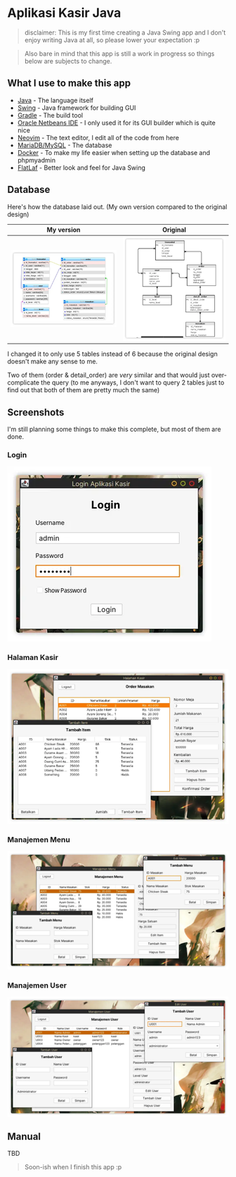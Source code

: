 # Aplikasi Kasir Java

> disclaimer: This is my first time creating a Java Swing app and I don't enjoy
> writing Java at all, so please lower your expectation :p

> Also bare in mind that this app is still a work in progress so things below
> are subjects to change.

## What I use to make this app

- [Java](https://java.com/ja/) - The language itself
- [Swing](https://en.wikipedia.org/wiki/Swing_(Java)) - Java framework for building GUI
- [Gradle](https://gradle.org/) - The build tool
- [Oracle Netbeans IDE](https://www.oracle.com/tools/technologies/netbeans-ide.html) - I only used it for its GUI builder which is quite nice
- [Neovim](https://neovim.io/) - The text editor, I edit all of the code from here
- [MariaDB/MySQL](https://mariadb.org/) - The database
- [Docker](https://www.docker.com/) - To make my life easier when setting up the database and phpmyadmin
- [FlatLaf](https://www.formdev.com/flatlaf/) - Better look and feel for Java Swing


## Database

Here's how the database laid out. (My own version compared to the original design)

|           My version             |               Original              |
| -------------------------------- | ----------------------------------- |
| ![redesign](./pix/final_db.webp) | ![original](./pix/original_db.webp) |

I changed it to only use 5 tables instead of 6 because the original design
doesn't make any sense to me.

Two of them (order & detail_order) are *very* similar and that would just over-complicate the query
(to me anyways, I don't want to query 2 tables just to find out that both of
them are pretty much the same)

## Screenshots

I'm still planning some things to make this complete, but most of them are done.


### Login

![login](./pix/login.webp)


### Halaman Kasir

![cashier](./pix/cashier_page.webp)


### Manajemen Menu

![menu](./pix/menu_manager.webp)


### Manajemen User

![user](./pix/user_manager.webp)

## Manual

TBD

> Soon-ish when I finish this app :p
